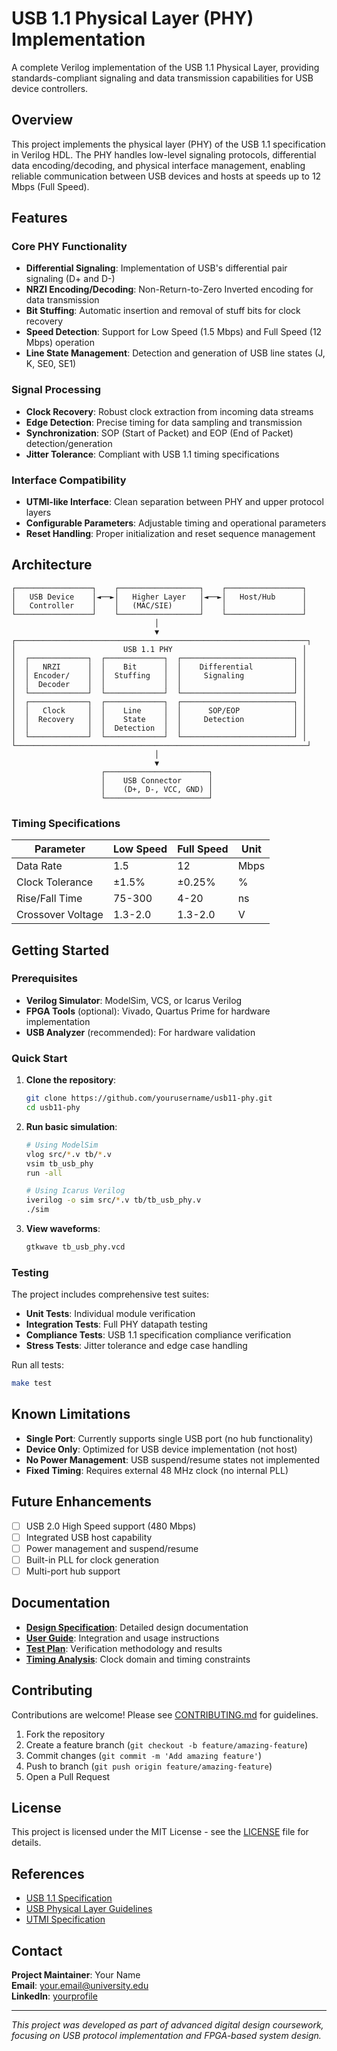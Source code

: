 # USB 1.1 Physical Layer (PHY) Implementation

A complete Verilog implementation of the USB 1.1 Physical Layer, providing standards-compliant signaling and data transmission capabilities for USB device controllers.

## Overview

This project implements the physical layer (PHY) of the USB 1.1 specification in Verilog HDL. The PHY handles low-level signaling protocols, differential data encoding/decoding, and physical interface management, enabling reliable communication between USB devices and hosts at speeds up to 12 Mbps (Full Speed).

## Features

### Core PHY Functionality
- **Differential Signaling**: Implementation of USB's differential pair signaling (D+ and D-)
- **NRZI Encoding/Decoding**: Non-Return-to-Zero Inverted encoding for data transmission
- **Bit Stuffing**: Automatic insertion and removal of stuff bits for clock recovery
- **Speed Detection**: Support for Low Speed (1.5 Mbps) and Full Speed (12 Mbps) operation
- **Line State Management**: Detection and generation of USB line states (J, K, SE0, SE1)

### Signal Processing
- **Clock Recovery**: Robust clock extraction from incoming data streams
- **Edge Detection**: Precise timing for data sampling and transmission
- **Synchronization**: SOP (Start of Packet) and EOP (End of Packet) detection/generation
- **Jitter Tolerance**: Compliant with USB 1.1 timing specifications

### Interface Compatibility
- **UTMI-like Interface**: Clean separation between PHY and upper protocol layers
- **Configurable Parameters**: Adjustable timing and operational parameters
- **Reset Handling**: Proper initialization and reset sequence management

## Architecture

```
┌─────────────────┐    ┌──────────────────┐    ┌─────────────────┐
│   USB Device    │◄──►│   Higher Layer   │◄──►│   Host/Hub      │
│   Controller    │    │   (MAC/SIE)      │    │                 │
└─────────────────┘    └──────────────────┘    └─────────────────┘
                                │
                                ▼
┌─────────────────────────────────────────────────────────────────┐
│                        USB 1.1 PHY                             │
│  ┌─────────────┐  ┌─────────────┐  ┌─────────────────────────┐ │
│  │   NRZI      │  │    Bit      │  │    Differential         │ │
│  │ Encoder/    │  │  Stuffing   │  │     Signaling           │ │
│  │  Decoder    │  │             │  │                         │ │
│  └─────────────┘  └─────────────┘  └─────────────────────────┘ │
│  ┌─────────────┐  ┌─────────────┐  ┌─────────────────────────┐ │
│  │   Clock     │  │    Line     │  │      SOP/EOP            │ │
│  │  Recovery   │  │    State    │  │     Detection           │ │
│  │             │  │  Detection  │  │                         │ │
│  └─────────────┘  └─────────────┘  └─────────────────────────┘ │
└─────────────────────────────────────────────────────────────────┘
                                │
                                ▼
                    ┌───────────────────────┐
                    │    USB Connector      │
                    │    (D+, D-, VCC, GND) │
                    └───────────────────────┘
```
### Timing Specifications

| Parameter | Low Speed | Full Speed | Unit |
|-----------|-----------|------------|------|
| Data Rate | 1.5 | 12 | Mbps |
| Clock Tolerance | ±1.5% | ±0.25% | % |
| Rise/Fall Time | 75-300 | 4-20 | ns |
| Crossover Voltage | 1.3-2.0 | 1.3-2.0 | V |

## Getting Started

### Prerequisites

- **Verilog Simulator**: ModelSim, VCS, or Icarus Verilog
- **FPGA Tools** (optional): Vivado, Quartus Prime for hardware implementation
- **USB Analyzer** (recommended): For hardware validation

### Quick Start

1. **Clone the repository**:
   ```bash
   git clone https://github.com/yourusername/usb11-phy.git
   cd usb11-phy
   ```

2. **Run basic simulation**:
   ```bash
   # Using ModelSim
   vlog src/*.v tb/*.v
   vsim tb_usb_phy
   run -all
   
   # Using Icarus Verilog
   iverilog -o sim src/*.v tb/tb_usb_phy.v
   ./sim
   ```

3. **View waveforms**:
   ```bash
   gtkwave tb_usb_phy.vcd
   ```

### Testing

The project includes comprehensive test suites:

- **Unit Tests**: Individual module verification
- **Integration Tests**: Full PHY datapath testing
- **Compliance Tests**: USB 1.1 specification compliance verification
- **Stress Tests**: Jitter tolerance and edge case handling

Run all tests:
```bash
make test
```

## Known Limitations

- **Single Port**: Currently supports single USB port (no hub functionality)
- **Device Only**: Optimized for USB device implementation (not host)
- **No Power Management**: USB suspend/resume states not implemented
- **Fixed Timing**: Requires external 48 MHz clock (no internal PLL)

## Future Enhancements

- [ ] USB 2.0 High Speed support (480 Mbps)
- [ ] Integrated USB host capability
- [ ] Power management and suspend/resume
- [ ] Built-in PLL for clock generation
- [ ] Multi-port hub support

## Documentation

- **[Design Specification](docs/design_spec.md)**: Detailed design documentation
- **[User Guide](docs/user_guide.md)**: Integration and usage instructions  
- **[Test Plan](docs/test_plan.md)**: Verification methodology and results
- **[Timing Analysis](docs/timing_analysis.md)**: Clock domain and timing constraints

## Contributing

Contributions are welcome! Please see [CONTRIBUTING.md](CONTRIBUTING.md) for guidelines.

1. Fork the repository
2. Create a feature branch (`git checkout -b feature/amazing-feature`)
3. Commit changes (`git commit -m 'Add amazing feature'`)
4. Push to branch (`git push origin feature/amazing-feature`)
5. Open a Pull Request

## License

This project is licensed under the MIT License - see the [LICENSE](LICENSE) file for details.

## References

- [USB 1.1 Specification](https://www.usb.org/document-library/usb-11-specification)
- [USB Physical Layer Guidelines](https://www.usb.org/document-library/usb-physical-layer-guidelines)
- [UTMI Specification](https://www.usb.org/document-library/usb-20-transceiver-macrocell-interface-utmi-specification)

## Contact

**Project Maintainer**: Your Name  
**Email**: your.email@university.edu  
**LinkedIn**: [yourprofile](https://linkedin.com/in/yourprofile)

---

*This project was developed as part of advanced digital design coursework, focusing on USB protocol implementation and FPGA-based system design.*

